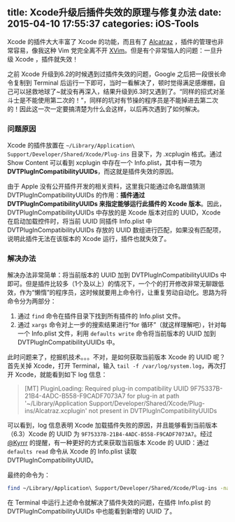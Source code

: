 title: Xcode升级后插件失效的原理与修复办法
date: 2015-04-10 17:55:37
categories: iOS-Tools
---

Xcode 的插件大大丰富了 Xcode 的功能，而且有了 [Alcatraz](https://github.com/supermarin/Alcatraz) ，插件的管理也非常容易，像我这种 Vim 党完全离不开 [XVim](https://github.com/XVimProject/XVim)。但是有个非常恼人的问题：一旦升级 Xcode ，插件就失效！

之前 Xcode 升级到6.2的时候遇到过插件失效的问题，Google 之后把一段很长命令复制到 Terminal 后运行一下即可，当时一看解决了，顿时觉得满足感爆棚，自己可以拯救地球了~就没有再深入，结果升级到6.3时又遇到了。“同样的招式对圣斗士是不能使用第二次的！”，同样的坑对有节操的程序员是不能掉进去第二次的！因此这一次一定要搞清楚为什么会这样，以后再次遇到了如何解决。

### 问题原因

Xcode 的插件放置在 `~/Library/Application\ Support/Developer/Shared/Xcode/Plug-ins` 目录下，为 .xcplugin 格式。通过 Show Content 可以看到 xcplugin 中存在一个 Info.plist，其中有一项为 **DVTPlugInCompatibilityUUIDs**，而这就是插件失效的原因。

由于 Apple 没有公开插件开发的相关资料，这里我只能通过命名跟值猜测 DVTPlugInCompatibilityUUIDs 的作用：**插件通过 DVTPlugInCompatibilityUUIDs 来指定能够运行此插件的 Xcode 版本**。因此，DVTPlugInCompatibilityUUIDs 中存放的是 Xcode 版本对应的 UUID，Xcode 在启动加载控件时，将当前 UUID 同插件 Info.plist 中 DVTPlugInCompatibilityUUIDs 存放的 UUID 数组进行匹配，如果没有匹配项，说明此插件无法在该版本的 Xcode 运行，插件也就失效了。

### 解决办法

解决办法非常简单：将当前版本的 UUID 加到 DVTPlugInCompatibilityUUIDs 中即可。但是插件比较多（1个及以上）的情况下，一个个的打开修改非常无聊跟低效，作为“懒惰”的程序员，这时候就要用上命令行，让重复劳动自动化。思路为将命令分为两部分：

1. 通过 `find` 命令在插件目录下找到所有插件的 Info.plist 文件。
2. 通过 `xargs` 命令对上一步的搜索结果进行“for 循环”（就这样理解吧），针对每一个 Info.plist 文件，利用 `defaults write` 命令将当前版本的 UUID 加到 DVTPlugInCompatibilityUUIDs 中。

此时问题来了，挖掘机技术。。。不对，是如何获取当前版本 Xcode 的 UUID 呢？首先关掉 Xcode，打开 Terminal，输入 `tail -f /var/log/system.log`，再次打开 Xcode，就能看到如下 log 信息：

> [MT] PluginLoading: Required plug-in compatibility UUID 9F75337B-21B4-4ADC-B558-F9CADF7073A7 for plug-in at path '~/Library/Application Support/Developer/Shared/Xcode/Plug-ins/Alcatraz.xcplugin' not present in DVTPlugInCompatibilityUUIDs

可以看到，log 信息表明 Xcode 加载插件失败的原因，并且能够看到当前版本（6.3）Xcode 的 UUID 为 `9F75337B-21B4-4ADC-B558-F9CADF7073A7`。经过 [@Kyrrr](http://weibo.com/u/2626996387) 的提醒，有一种更好的方式来获取当前版本 Xcode 的 UUID：通过 `defaults read` 命令从 Xcode 的 Info.plist 读取 DVTPlugInCompatibilityUUID。

最终的命令为：

```bash
find ~/Library/Application\ Support/Developer/Shared/Xcode/Plug-ins -name Info.plist -maxdepth 3 | xargs -I{} defaults write {} DVTPlugInCompatibilityUUIDs -array-add `defaults read /Applications/Xcode.app/Contents/Info.plist DVTPlugInCompatibilityUUID`
```
在 Terminal 中运行上述命令就解决了插件失效的问题，在插件 Info.plist 的 DVTPlugInCompatibilityUUIDs 中也能看到新增的 UUID 了。
